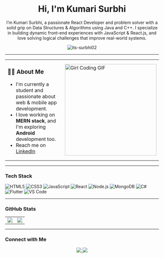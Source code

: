<h1 align="center">Hi, I'm Kumari Surbhi</h1>
<!-- <h3 align="center">A passionate Full Stack Developer & DSA Enthusiast</h3> -->
<p align="center"> I’m Kumari Surbhi, a passionate React Developer and problem solver with a solid grip on Data Structures & Algorithms using Java and C++. I specialize in building dynamic front-end experiences with JavaScript & React.js, and love solving logical challenges that improve real-world systems.</p>

<p align="center">
  <img src="https://komarev.com/ghpvc/?username=its-surbhi02&label=Profile%20views&color=0e75b6&style=flat" alt="its-surbhi02" />
</p>


---
<table>
  <tr>
    <td>

### 👩‍💻 About Me

-  I'm currently a student and passionate about web & mobile app development. 
-  I love working on **MERN stack**, and I'm exploring **Android** development too.   
-  Reach me on [LinkedIn](https://www.linkedin.com/in/its-surbhi02)

</td>
    <td>
      <img src="https://media.giphy.com/media/L8K62iTDkzGX6/giphy.gif" width="300" alt="Girl Coding GIF" />
    </td>
  </tr>
</table>

---

### Tech Stack

![HTML5](https://img.shields.io/badge/-HTML5-E34F26?style=for-the-badge&logo=html5&logoColor=fff)
![CSS3](https://img.shields.io/badge/-CSS3-1572B6?style=for-the-badge&logo=css3)
![JavaScript](https://img.shields.io/badge/-JavaScript-F7DF1E?style=for-the-badge&logo=javascript&logoColor=000)
![React](https://img.shields.io/badge/-React-61DAFB?style=for-the-badge&logo=react&logoColor=000)
![Node.js](https://img.shields.io/badge/-Node.js-339933?style=for-the-badge&logo=nodedotjs&logoColor=fff)
![MongoDB](https://img.shields.io/badge/-MongoDB-47A248?style=for-the-badge&logo=mongodb&logoColor=fff)
![C#](https://img.shields.io/badge/-CSharp-239120?style=for-the-badge&logo=csharp&logoColor=fff)
![Flutter](https://img.shields.io/badge/-Flutter-02569B?style=for-the-badge&logo=flutter&logoColor=fff)
![VS Code](https://img.shields.io/badge/-VSCode-007ACC?style=for-the-badge&logo=visual-studio-code&logoColor=fff)

---

###  GitHub Stats

<table>
  <tr>
    <td>
      <img src="http://github-profile-summary-cards.vercel.app/api/cards/most-commit-language?username=its-surbhi02&theme=aura_dark" />
    </td>
    <td>
      <img src="http://github-profile-summary-cards.vercel.app/api/cards/stats?username=its-surbhi02&theme=aura_dark" />
    </td>
  </tr>
</table>


---

###  Connect with Me   

<p align="center">
  <a href="https://www.linkedin.com/in/its-surbhi02">
    <img src="https://img.shields.io/badge/-LinkedIn-blue?style=for-the-badge&logo=Linkedin&logoColor=white" />
  </a>
  <a href="mailto:kumarisurbhi.ctps@gmail.com">
    <img src="https://img.shields.io/badge/-Email-D14836?style=for-the-badge&logo=gmail&logoColor=white" />
  </a>
</p>
